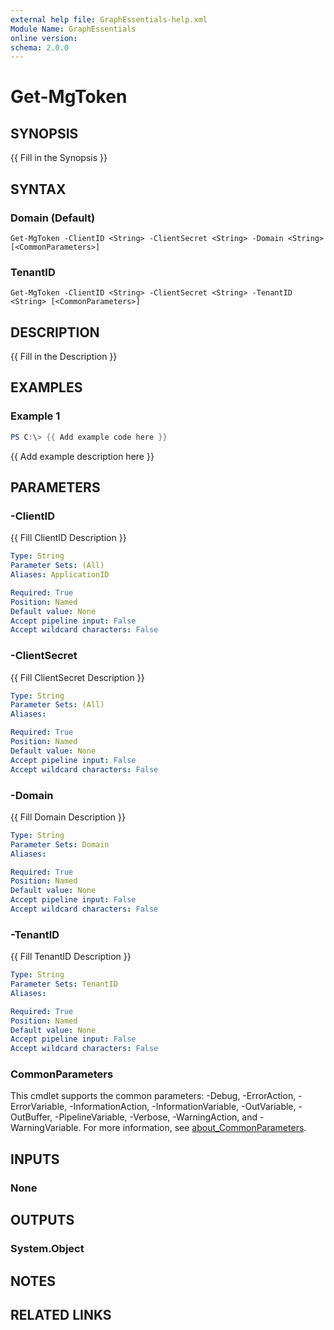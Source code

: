 ```yaml
---
external help file: GraphEssentials-help.xml
Module Name: GraphEssentials
online version:
schema: 2.0.0
---
```


# Get-MgToken

## SYNOPSIS
{{ Fill in the Synopsis }}

## SYNTAX

### Domain (Default)
```
Get-MgToken -ClientID <String> -ClientSecret <String> -Domain <String> [<CommonParameters>]
```

### TenantID
```
Get-MgToken -ClientID <String> -ClientSecret <String> -TenantID <String> [<CommonParameters>]
```

## DESCRIPTION
{{ Fill in the Description }}

## EXAMPLES

### Example 1
```powershell
PS C:\> {{ Add example code here }}
```

{{ Add example description here }}

## PARAMETERS

### -ClientID
{{ Fill ClientID Description }}

```yaml
Type: String
Parameter Sets: (All)
Aliases: ApplicationID

Required: True
Position: Named
Default value: None
Accept pipeline input: False
Accept wildcard characters: False
```

### -ClientSecret
{{ Fill ClientSecret Description }}

```yaml
Type: String
Parameter Sets: (All)
Aliases:

Required: True
Position: Named
Default value: None
Accept pipeline input: False
Accept wildcard characters: False
```

### -Domain
{{ Fill Domain Description }}

```yaml
Type: String
Parameter Sets: Domain
Aliases:

Required: True
Position: Named
Default value: None
Accept pipeline input: False
Accept wildcard characters: False
```

### -TenantID
{{ Fill TenantID Description }}

```yaml
Type: String
Parameter Sets: TenantID
Aliases:

Required: True
Position: Named
Default value: None
Accept pipeline input: False
Accept wildcard characters: False
```

### CommonParameters
This cmdlet supports the common parameters: -Debug, -ErrorAction, -ErrorVariable, -InformationAction, -InformationVariable, -OutVariable, -OutBuffer, -PipelineVariable, -Verbose, -WarningAction, and -WarningVariable. For more information, see [about_CommonParameters](http://go.microsoft.com/fwlink/?LinkID=113216).

## INPUTS

### None

## OUTPUTS

### System.Object
## NOTES

## RELATED LINKS
